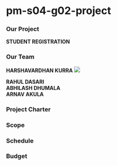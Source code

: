# pm-s04-g02-project

### Our Project
**STUDENT REGISTRATION**

### Our Team
**HARSHAVARDHAN KURRA** ![](images/harsha_kurra.jpg=250x) <br>

**RAHUL DASARI** <br>
**ABHILASH DHUMALA** <br>
**ARNAV AKULA** <br>

### Project Charter

### Scope

### Schedule

### Budget
